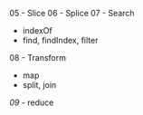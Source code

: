 05 - Slice
06 - Splice
07 - Search

- indexOf
- find, findIndex, filter

08 - Transform
- map
- split, join
<!-- - sort, reverse (low priority) -->

*09* - reduce